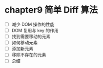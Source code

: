 # chapter9 简单 Diff 算法

- [ ] 减少 DOM 操作的性能
- [ ] DOM 复用与 key 的作用
- [ ] 找到需要移动的元素
- [ ] 如何移动元素
- [ ] 添加新元素
- [ ] 移除不存在的元素
- [ ] 总结